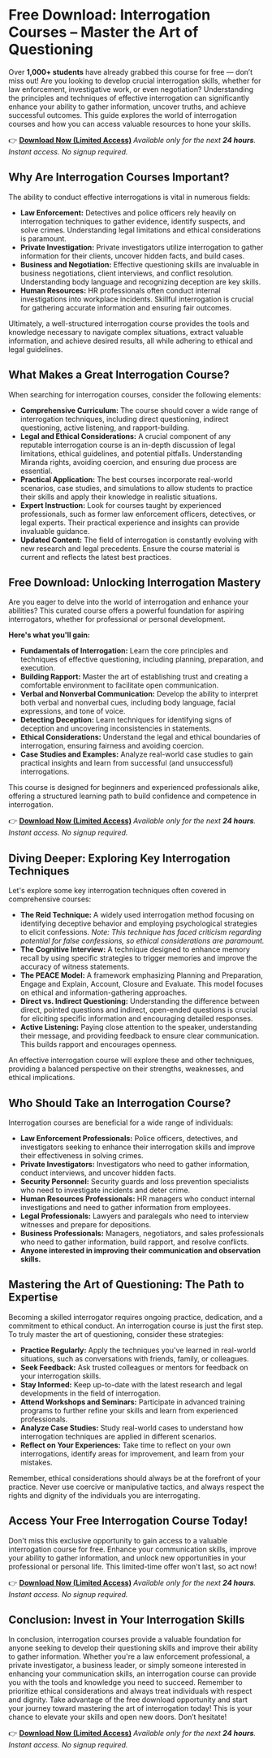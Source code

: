 # Free Download: Interrogation Courses – Master the Art of Questioning

Over **1,000+ students** have already grabbed this course for free — don’t miss out!
Are you looking to develop crucial interrogation skills, whether for law enforcement, investigative work, or even negotiation? Understanding the principles and techniques of effective interrogation can significantly enhance your ability to gather information, uncover truths, and achieve successful outcomes. This guide explores the world of interrogation courses and how you can access valuable resources to hone your skills.

👉 [**Download Now (Limited Access)**](https://udemywork.com/interrogation-courses)
_Available only for the next **24 hours**. Instant access. No signup required._

## Why Are Interrogation Courses Important?

The ability to conduct effective interrogations is vital in numerous fields:

*   **Law Enforcement:** Detectives and police officers rely heavily on interrogation techniques to gather evidence, identify suspects, and solve crimes. Understanding legal limitations and ethical considerations is paramount.
*   **Private Investigation:** Private investigators utilize interrogation to gather information for their clients, uncover hidden facts, and build cases.
*   **Business and Negotiation:** Effective questioning skills are invaluable in business negotiations, client interviews, and conflict resolution. Understanding body language and recognizing deception are key skills.
*   **Human Resources:** HR professionals often conduct internal investigations into workplace incidents. Skillful interrogation is crucial for gathering accurate information and ensuring fair outcomes.

Ultimately, a well-structured interrogation course provides the tools and knowledge necessary to navigate complex situations, extract valuable information, and achieve desired results, all while adhering to ethical and legal guidelines.

## What Makes a Great Interrogation Course?

When searching for interrogation courses, consider the following elements:

*   **Comprehensive Curriculum:** The course should cover a wide range of interrogation techniques, including direct questioning, indirect questioning, active listening, and rapport-building.
*   **Legal and Ethical Considerations:** A crucial component of any reputable interrogation course is an in-depth discussion of legal limitations, ethical guidelines, and potential pitfalls. Understanding Miranda rights, avoiding coercion, and ensuring due process are essential.
*   **Practical Application:** The best courses incorporate real-world scenarios, case studies, and simulations to allow students to practice their skills and apply their knowledge in realistic situations.
*   **Expert Instruction:** Look for courses taught by experienced professionals, such as former law enforcement officers, detectives, or legal experts. Their practical experience and insights can provide invaluable guidance.
*   **Updated Content:** The field of interrogation is constantly evolving with new research and legal precedents. Ensure the course material is current and reflects the latest best practices.

## Free Download: Unlocking Interrogation Mastery

Are you eager to delve into the world of interrogation and enhance your abilities? This curated course offers a powerful foundation for aspiring interrogators, whether for professional or personal development.

**Here's what you'll gain:**

*   **Fundamentals of Interrogation:** Learn the core principles and techniques of effective questioning, including planning, preparation, and execution.
*   **Building Rapport:** Master the art of establishing trust and creating a comfortable environment to facilitate open communication.
*   **Verbal and Nonverbal Communication:** Develop the ability to interpret both verbal and nonverbal cues, including body language, facial expressions, and tone of voice.
*   **Detecting Deception:** Learn techniques for identifying signs of deception and uncovering inconsistencies in statements.
*   **Ethical Considerations:** Understand the legal and ethical boundaries of interrogation, ensuring fairness and avoiding coercion.
*   **Case Studies and Examples:** Analyze real-world case studies to gain practical insights and learn from successful (and unsuccessful) interrogations.

This course is designed for beginners and experienced professionals alike, offering a structured learning path to build confidence and competence in interrogation.

👉 [**Download Now (Limited Access)**](https://udemywork.com/interrogation-courses)
_Available only for the next **24 hours**. Instant access. No signup required._

## Diving Deeper: Exploring Key Interrogation Techniques

Let's explore some key interrogation techniques often covered in comprehensive courses:

*   **The Reid Technique:** A widely used interrogation method focusing on identifying deceptive behavior and employing psychological strategies to elicit confessions. *Note: This technique has faced criticism regarding potential for false confessions, so ethical considerations are paramount.*
*   **The Cognitive Interview:** A technique designed to enhance memory recall by using specific strategies to trigger memories and improve the accuracy of witness statements.
*   **The PEACE Model:** A framework emphasizing Planning and Preparation, Engage and Explain, Account, Closure and Evaluate. This model focuses on ethical and information-gathering approaches.
*   **Direct vs. Indirect Questioning:** Understanding the difference between direct, pointed questions and indirect, open-ended questions is crucial for eliciting specific information and encouraging detailed responses.
*   **Active Listening:** Paying close attention to the speaker, understanding their message, and providing feedback to ensure clear communication. This builds rapport and encourages openness.

An effective interrogation course will explore these and other techniques, providing a balanced perspective on their strengths, weaknesses, and ethical implications.

## Who Should Take an Interrogation Course?

Interrogation courses are beneficial for a wide range of individuals:

*   **Law Enforcement Professionals:** Police officers, detectives, and investigators seeking to enhance their interrogation skills and improve their effectiveness in solving crimes.
*   **Private Investigators:** Investigators who need to gather information, conduct interviews, and uncover hidden facts.
*   **Security Personnel:** Security guards and loss prevention specialists who need to investigate incidents and deter crime.
*   **Human Resources Professionals:** HR managers who conduct internal investigations and need to gather information from employees.
*   **Legal Professionals:** Lawyers and paralegals who need to interview witnesses and prepare for depositions.
*   **Business Professionals:** Managers, negotiators, and sales professionals who need to gather information, build rapport, and resolve conflicts.
*   **Anyone interested in improving their communication and observation skills.**

## Mastering the Art of Questioning: The Path to Expertise

Becoming a skilled interrogator requires ongoing practice, dedication, and a commitment to ethical conduct. An interrogation course is just the first step. To truly master the art of questioning, consider these strategies:

*   **Practice Regularly:** Apply the techniques you've learned in real-world situations, such as conversations with friends, family, or colleagues.
*   **Seek Feedback:** Ask trusted colleagues or mentors for feedback on your interrogation skills.
*   **Stay Informed:** Keep up-to-date with the latest research and legal developments in the field of interrogation.
*   **Attend Workshops and Seminars:** Participate in advanced training programs to further refine your skills and learn from experienced professionals.
*   **Analyze Case Studies:** Study real-world cases to understand how interrogation techniques are applied in different scenarios.
*   **Reflect on Your Experiences:** Take time to reflect on your own interrogations, identify areas for improvement, and learn from your mistakes.

Remember, ethical considerations should always be at the forefront of your practice. Never use coercive or manipulative tactics, and always respect the rights and dignity of the individuals you are interrogating.

## Access Your Free Interrogation Course Today!

Don't miss this exclusive opportunity to gain access to a valuable interrogation course for free. Enhance your communication skills, improve your ability to gather information, and unlock new opportunities in your professional or personal life. This limited-time offer won't last, so act now!

👉 [**Download Now (Limited Access)**](https://udemywork.com/interrogation-courses)
_Available only for the next **24 hours**. Instant access. No signup required._

## Conclusion: Invest in Your Interrogation Skills

In conclusion, interrogation courses provide a valuable foundation for anyone seeking to develop their questioning skills and improve their ability to gather information. Whether you're a law enforcement professional, a private investigator, a business leader, or simply someone interested in enhancing your communication skills, an interrogation course can provide you with the tools and knowledge you need to succeed. Remember to prioritize ethical considerations and always treat individuals with respect and dignity. Take advantage of the free download opportunity and start your journey toward mastering the art of interrogation today! This is your chance to elevate your skills and open new doors. Don’t hesitate!

👉 [**Download Now (Limited Access)**](https://udemywork.com/interrogation-courses)
_Available only for the next **24 hours**. Instant access. No signup required._

